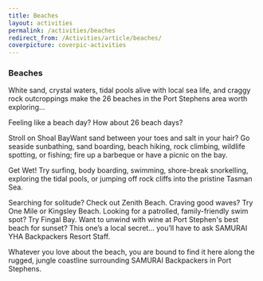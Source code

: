 ```yaml
---
title: Beaches
layout: activities
permalink: /activities/beaches
redirect_from: /Activities/article/beaches/
coverpicture: coverpic-activities
---
```


### Beaches

White sand, crystal waters, tidal pools alive with local sea life, and craggy rock outcroppings make the 26 beaches in the Port Stephens area worth exploring...

Feeling like a beach day? How about 26 beach days?

Stroll on Shoal BayWant sand between your toes and salt in your hair? Go seaside sunbathing, sand boarding, beach hiking, rock climbing, wildlife spotting, or fishing; fire up a barbeque or have a picnic on the bay.

Get Wet! Try surfing, body boarding, swimming, shore-break snorkelling, exploring the tidal pools, or jumping off rock cliffs into the pristine Tasman Sea.

Searching for solitude? Check out Zenith Beach. Craving good waves? Try One Mile or Kingsley Beach. Looking for a patrolled, family-friendly swim spot? Try Fingal Bay. Want to unwind with wine at Port Stephen's best beach for sunset? This one’s a local secret… you’ll have to ask SAMURAI YHA Backpackers Resort Staff.  

Whatever you love about the beach, you are bound to find it here along the rugged, jungle coastline surrounding SAMURAI Backpackers in Port Stephens.